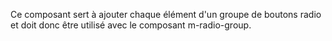 Ce composant sert à ajouter chaque élément d'un groupe de boutons radio et doit donc être utilisé avec le composant <m-link url="../m-radio-group/portrait">m-radio-group</m-link>.

